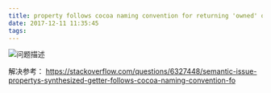 ```yaml
---
title: property follows cocoa naming convention for returning 'owned' objects
date: 2017-12-11 11:35:45
tags:
---
```


![问题描述](http://7xrirn.com1.z0.glb.clouddn.com/blog17_12_11_bug1.png)

<!-- more -->

解决参考：
https://stackoverflow.com/questions/6327448/semantic-issue-propertys-synthesized-getter-follows-cocoa-naming-convention-fo
